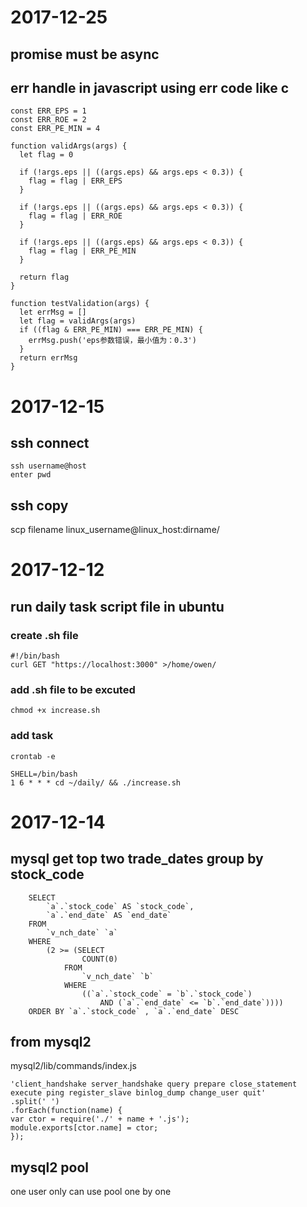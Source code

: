 # 2017-12-25
## promise must be async

## err handle in javascript using err code like c
```
const ERR_EPS = 1
const ERR_ROE = 2
const ERR_PE_MIN = 4

function validArgs(args) {
  let flag = 0

  if (!args.eps || ((args.eps) && args.eps < 0.3)) {
    flag = flag | ERR_EPS
  }

  if (!args.eps || ((args.eps) && args.eps < 0.3)) {
    flag = flag | ERR_ROE
  }

  if (!args.eps || ((args.eps) && args.eps < 0.3)) {
    flag = flag | ERR_PE_MIN
  }

  return flag
}

function testValidation(args) {
  let errMsg = []
  let flag = validArgs(args)
  if ((flag & ERR_PE_MIN) === ERR_PE_MIN) {
    errMsg.push('eps参数错误，最小值为：0.3')
  }
  return errMsg
}
```

# 2017-12-15

## ssh connect
```
ssh username@host
enter pwd
```

## ssh copy
scp filename linux_username@linux_host:dirname/

# 2017-12-12

## run daily task script file in ubuntu

### create .sh file
```
#!/bin/bash
curl GET "https://localhost:3000" >/home/owen/
```

### add .sh file to be excuted
```
chmod +x increase.sh
```

### add task
```
crontab -e

SHELL=/bin/bash
1 6 * * * cd ~/daily/ && ./increase.sh
```
# 2017-12-14

## mysql get top two trade_dates group by stock_code

```
    SELECT 
        `a`.`stock_code` AS `stock_code`,
        `a`.`end_date` AS `end_date`
    FROM
        `v_nch_date` `a`
    WHERE
        (2 >= (SELECT 
                COUNT(0)
            FROM
                `v_nch_date` `b`
            WHERE
                ((`a`.`stock_code` = `b`.`stock_code`)
                    AND (`a`.`end_date` <= `b`.`end_date`))))
    ORDER BY `a`.`stock_code` , `a`.`end_date` DESC
```
## from mysql2

mysql2/lib/commands/index.js

```
'client_handshake server_handshake query prepare close_statement execute ping register_slave binlog_dump change_user quit'
.split(' ')
.forEach(function(name) {
var ctor = require('./' + name + '.js');
module.exports[ctor.name] = ctor;
});
```

## mysql2 pool
one user only can use pool one by one
